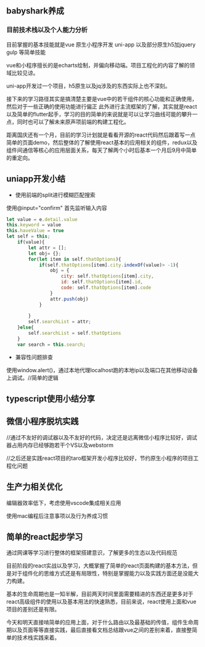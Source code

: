 ## babyshark养成

### 目前技术栈以及个人能力分析

目前掌握的基本技能就是vue 原生小程序开发  uni-app  以及部分原生h5加jquery gulp 等简单技能

vue和小程序擅长的是echarts绘制，并偏向移动端。项目工程化的内容了解的领域比较见谅。

uni-app开发过一个项目，h5原生以及jq涉及的东西实际上也不深刻。

接下来的学习路径其实是搞清楚主要是vue中的若干组件的核心功能和正确使用，然后对于一些正确的使用功能进行偏正
此外进行主流框架的了解，其实就是react以及简单的flutter起手，学习的目的简单的来说就是可以让学习曲线可能的攀升一点，同时也可以了解未来原声项前端的构建工程化。

距离国庆还有一个月，目前的学习计划就是看看开源的react代码然后跟着写一点简单的页面demo，然后整体的了解使用react基本的应用相关的组件，redux以及组件间通信等核心的应用层面关系，每天了解两个小时后基本一个月后9月中简单的重定向。


## uniapp开发小结

* 使用前端的split进行模糊匹配搜索

使用@input="confirm" 首先监听输入内容
```js
let value = e.detail.value
this.keyword = value
this.haveValue = true
let self = this;
	if(value){
		let attr = [];
		let obj= {};
		for(let item in self.thatOptions){
			if(self.thatOptions[item].city.indexOf(value)> -1){
				obj = {
					city: self.thatOptions[item].city,
					id: self.thatOptions[item].id,
					code: self.thatOptions[item].code
				}
				attr.push(obj)
			}
			
		}
		self.searchList = attr;
	}else{
		self.searchList = self.thatOptions
	}
	var search = this.search;
```

* 兼容性问题排查

使用window.alert()，通过本地代理localhost跑的本地ip以及端口在其他移动设备上调试。//简单的逻辑


## typescript使用小结分享

## 微信小程序脱坑实践

//通过不友好的调试器以及不友好的代码，决定还是远离微信小程序比较好，调试器占用内存已经够跑若干个VS以及webstorm

//之后还是实践react项目的taro框架开发小程序比较好，节约原生小程序的项目工程化问题

## 生产力相关优化

编辑器效率低下，考虑使用vscode集成相关应用

使用mac编程后注意事项以及行为养成习惯

## 简单的react起步学习 

通过网课等学习进行整体的框架搭建意识，了解更多的生态以及代码规范

目前阶段的react实战以及学习，大概掌握了简单的react页面构建的基本方法，但是对于组件化的思维方式还是有局限性，特别是掌握能力以及实践方面还是没能大力构建。

基本的生命周期也是一知半解，目前两天时间里面需要精进的东西还是更多对于react高级组件的使用以及基本用法的快速熟悉，目前来说，react使用上面和vue项目的差别还是有限。

今天和明天直接啃简单的应用上面，对于什么路由以及最基础的传值，组件生命周期以及页面等等直接实践，最后直接看文档总结跟vue之间的差别来着，直接整简单的技术栈实践来着。
